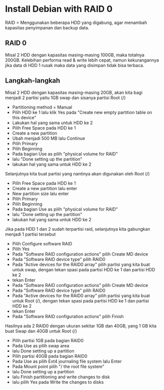 # Install Debian with RAID 0
RAID = Menggunakan beberapa HDD yang digabung, agar menambah kapasitas penyimpanan dan backup data.

## RAID 0
Misal 2 HDD dengan kapasitas masing-masing 100GB, maka totalnya 200GB. Kelebihan performa read & write lebih cepat, namun kekurangannya jika data di HDD 1 rusak maka data yang disimpan tidak bisa terbaca.

## Langkah-langkah 
Misal 2 HDD dengan kapasitas masing-masing 20GB, akan kita bagi menjadi 2 partisi yaitu 1GB swap dan sisanya partisi Root (/)

- Partitioning method = Manual
- Pilih HDD ke 1 lalu klik Yes pada "Create new empty partition table on this device"
- Lakukan hal yang sama untuk HDD ke 2
- Pilih Free Space pada HDD ke 1
- Create a new partition
- Ubah menjadi 500 MB lalu Continue
- Pilih Primary
- Pilih Beginning
- Pada bagian Use as pilih "physical volume for RAID"
- lalu "Done setting up the partition"
- lakukan hal yang sama untuk HDD ke 2

Selanjutnya kita buat partisi yang nantinya akan digunakan oleh Root (/)

- Pilih Free Space pada HDD ke 1
- Create a new partition lalu enter
- New partition size lalu enter
- Pilih Primary
- Pilih Beginning
- Pada bagian Use as pilih "physical volume for RAID"
- lalu "Done setting up the partition"
- lakukan hal yang sama untuk HDD ke 2

Jika pada HDD 1 dan 2 sudah terpartisi raid, selanjutnya kita gabungkan menjadi 1 partisi tersebut

- Pilih Configure software RAID
- Pilih Yes
- Pada "Software RAID configuration actions" pilih Create MD device
- Pada "Software RAID device type" pilih RAID0
- Pada "Active devices for the RAID0 array" pilih partisi yang kita buat untuk swap, dengan tekan spasi pada partisi HDD ke 1 dan partisi HDD ke 2
- tekan Enter
- Pada "Software RAID configuration actions" pilih Create MD device
- Pada "Software RAID device type" pilih RAID0
- Pada "Active devices for the RAID0 array" pilih partisi yang kita buat untuk Root (/), dengan tekan spasi pada partisi HDD ke 1 dan partisi HDD ke 2
- tekan Enter
- Pada "Software RAID configuration actions" pilih Finish

Hasilnya ada 2 RAID0 dengan ukuran sekitar 1GB dan 40GB, yang 1 GB kita buat Swap dan 40GB untuk Root (/)

- Pilih partisi 1GB pada bagian RAID0
- Pada Use as pilih swap area
- lalu Done setting up a partition
- Pilih partisi 40GB pada bagian RAID0
- Pada Use as pilih Ext4 journaling file system lalu Enter
- Pada Mount point pilih "/ the root file system"
- lalu Done setting up a partition
- lalu Finish partitioning and write changes to disk
- lalu pilih Yes pada Write the changes to disks
